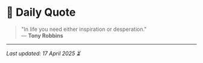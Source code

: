 # 📜 Daily Quote

> "In life you need either inspiration or desperation."  
> — **Tony Robbins**

---

_Last updated: 17 April 2025 ⏳_
